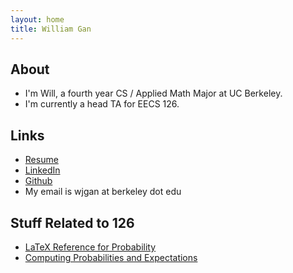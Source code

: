 ```yaml
---
layout: home
title: William Gan
---
```


## About

* I'm Will, a fourth year CS / Applied Math Major at UC Berkeley.
* I'm currently a head TA for EECS 126.

## Links

* [Resume](/assets/resume.pdf)
* [LinkedIn](https://linkedin.com/in/wjgan)
* [Github](https://github.com/wjgan7)
* My email is wjgan at berkeley dot edu

## Stuff Related to 126

* [LaTeX Reference for Probability](/posts/latex.html)
* [Computing Probabilities and Expectations](/posts/computing.html)
